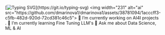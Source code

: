 [![Typing SVG](https://readme-typing-svg.demolab.com?font=Kode+Mono&size=22&pause=1000&color=0EF770&random=false&width=440&height=55&lines=Hey+there%2C+my+name+is+Desi.+;I+am+a+Data+Science+Enthusiast.;Welcome+to+my+Github+profile+!)](https://git.io/typing-svg)
<img width="231" alt="ai" src="https://github.com/dmarinova1/dmarinova1/assets/38781094/1acccff3-c5fb-482d-920d-72cd381c46c5">
🔭 I’m currently working on AI4I projects . 
🌱 I’m currently learning Fine Tuning LLM's
💬 Ask me about Data Science, ML & AI
<!--
**dmarinova1/dmarinova1** is a ✨ _special_ ✨ repository because its `README.md` (this file) appears on your GitHub profile.

Here are some ideas to get you started:

🔭 I’m currently working on AI4I projects . 
🌱 I’m currently learning Fine Tuning LLM's
- 👯 I’m looking to collaborate on ...
- 🤔 I’m looking for help with ...
💬 Ask me about Data Science, ML & AI
- 📫 How to reach me: ...
- 😄 Pronouns: ...
- ⚡ Fun fact: ...
-->

